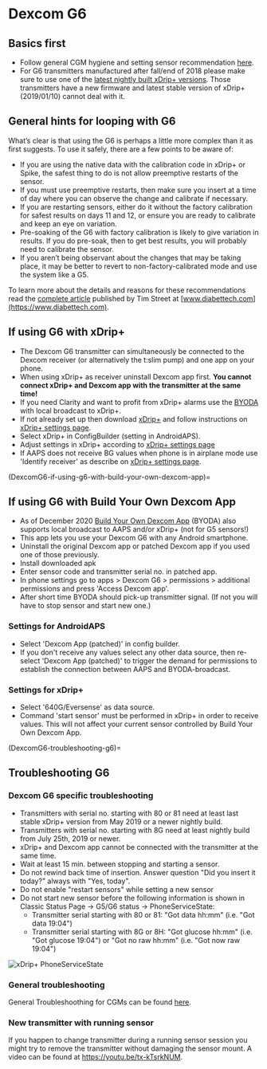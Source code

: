 # Dexcom G6

## Basics first

-   Follow general CGM hygiene and setting sensor recommendation
    [here](../Hardware/GeneralCGMRecommendation.md).
-   For G6 transmitters manufactured after fall/end of 2018 please make
    sure to use one of the [latest nightly built xDrip+
    versions](https://github.com/NightscoutFoundation/xDrip/releases).
    Those transmitters have a new firmware and latest stable version of
    xDrip+ (2019/01/10) cannot deal with it.

## General hints for looping with G6

What’s clear is that using the G6 is perhaps a little more complex than
it as first suggests. To use it safely, there are a few points to be
aware of:

-   If you are using the native data with the calibration code in xDrip+
    or Spike, the safest thing to do is not allow preemptive restarts of
    the sensor.
-   If you must use preemptive restarts, then make sure you insert at a
    time of day where you can observe the change and calibrate if
    necessary.
-   If you are restarting sensors, either do it without the factory
    calibration for safest results on days 11 and 12, or ensure you are
    ready to calibrate and keep an eye on variation.
-   Pre-soaking of the G6 with factory calibration is likely to give
    variation in results. If you do pre-soak, then to get best results,
    you will probably need to calibrate the sensor.
-   If you aren’t being observant about the changes that may be taking
    place, it may be better to revert to non-factory-calibrated mode and
    use the system like a G5.

To learn more about the details and reasons for these recommendations
read the [complete
article](https://www.diabettech.com/artificial-pancreas/diy-looping-and-cgm/)
published by Tim Street at
[www.diabettech.com](https://www.diabettech.com).

## If using G6 with xDrip+

-   The Dexcom G6 transmitter can simultaneously be connected to the
    Dexcom receiver (or alternatively the t:slim pump) and one app on
    your phone.
-   When using xDrip+ as receiver uninstall Dexcom app first. **You
    cannot connect xDrip+ and Dexcom app with the transmitter at the
    same time!**
-   If you need Clarity and want to profit from xDrip+ alarms use the
    [BYODA](DexcomG6-if-using-g6-with-build-your-own-dexcom-app)
    with local broadcast to xDrip+.
-   If not already set up then download
    [xDrip+](https://github.com/NightscoutFoundation/xDrip) and follow
    instructions on [xDrip+ settings page](../Configuration/xdrip.md).
-   Select xDrip+ in ConfigBuilder (setting in AndroidAPS).
-   Adjust settings in xDrip+ according to [xDrip+ settings
    page](../Configuration/xdrip.md)
-   If AAPS does not receive BG values when phone is in airplane mode
    use 'Identify receiver' as describe on [xDrip+ settings
    page](../Configuration/xdrip.md).

(DexcomG6-if-using-g6-with-build-your-own-dexcom-app)=
## If using G6 with Build Your Own Dexcom App

-   As of December 2020 [Build Your Own Dexcom
    App](https://docs.google.com/forms/d/e/1FAIpQLScD76G0Y-BlL4tZljaFkjlwuqhT83QlFM5v6ZEfO7gCU98iJQ/viewform?fbzx=2196386787609383750&fbclid=IwAR2aL8Cps1s6W8apUVK-gOqgGpA-McMPJj9Y8emf_P0-_gAsmJs6QwAY-o0)
    (BYODA) also supports local broadcast to AAPS and/or xDrip+ (not for
    G5 sensors!)
-   This app lets you use your Dexcom G6 with any Android smartphone.
-   Uninstall the original Dexcom app or patched Dexcom app if you used
    one of those previously.
-   Install downloaded apk
-   Enter sensor code and transmitter serial no. in patched app.
-   In phone settings go to apps > Dexcom G6 > permissions > additional
    permissions and press 'Access Dexcom app'.
-   After short time BYODA should pick-up transmitter signal. (If not
    you will have to stop sensor and start new one.)

### Settings for AndroidAPS

-   Select 'Dexcom App (patched)' in config builder.
-   If you don't receive any values select any other data source, then
    re-select 'Dexcom App (patched)' to trigger the demand for
    permissions to establish the connection between AAPS and
    BYODA-broadcast.

### Settings for xDrip+

-   Select '640G/Eversense' as data source.
-   Command 'start sensor' must be performed in xDrip+ in order to
    receive values. This will not affect your current sensor controlled
    by Build Your Own Dexcom App.


(DexcomG6-troubleshooting-g6)=
## Troubleshooting G6

### Dexcom G6 specific troubleshooting

-   Transmitters with serial no. starting with 80 or 81 need at least
    last stable xDrip+ version from May 2019 or a newer nightly build.
-   Transmitters with serial no. starting with 8G need at least nightly
    build from July 25th, 2019 or newer.
-   xDrip+ and Dexcom app cannot be connected with the transmitter at
    the same time.
-   Wait at least 15 min. between stopping and starting a sensor.
-   Do not rewind back time of insertion. Answer question "Did you
    insert it today?" always with "Yes, today".
-   Do not enable "restart sensors" while setting a new sensor
-   Do not start new sensor before the following information is shown in
    Classic Status Page -> G5/G6 status -> PhoneServiceState:
    -   Transmitter serial starting with 80 or 81: "Got data hh:mm"
        (i.e. "Got data 19:04")
    -   Transmitter serial starting with 8G or 8H: "Got glucose hh:mm"
        (i.e. "Got glucose 19:04") or "Got no raw hh:mm" (i.e. "Got now
        raw 19:04")

![xDrip+ PhoneServiceState](../images/xDrip_Dexcom_PhoneServiceState.png)

### General troubleshooting

General Troubleshoothing for CGMs can be found
[here](./GeneralCGMRecommendation.html#troubleshooting).

### New transmitter with running sensor

If you happen to change transmitter during a running sensor session you
might try to remove the transmitter without damaging the sensor mount. A
video can be found at <https://youtu.be/tx-kTsrkNUM>.
